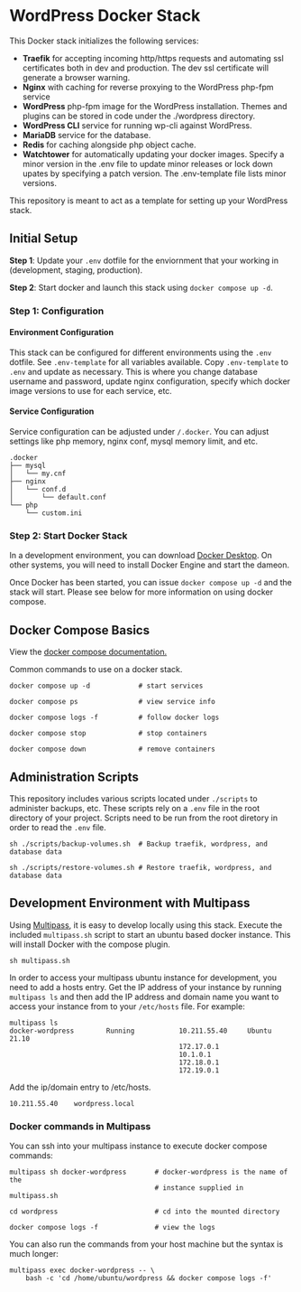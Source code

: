 # WordPress Docker Stack

This Docker stack initializes the following services:

- **Traefik** for accepting incoming http/https requests and automating ssl certificates both in dev and production. The dev ssl certificate will generate a browser warning.
- **Nginx** with caching for reverse proxying to the WordPress php-fpm service
- **WordPress** php-fpm image for the WordPress installation. Themes and plugins can be stored in code under the ./wordpress directory.
- **WordPress CLI** service for running wp-cli against WordPress.
- **MariaDB** service for the database.
- **Redis** for caching alongside php object cache.
- **Watchtower** for automatically updating your docker images. Specify a minor version in the .env file to update minor releases or lock down upates by specifying a patch version. The .env-template file lists minor versions.

This repository is meant to act as a template for setting up your WordPress stack.

## Initial Setup

**Step 1**: Update your ```.env``` dotfile for the enviornment that your working in (development, staging, production).

**Step 2**: Start docker and launch this stack using ```docker compose up -d```.

### Step 1: Configuration

#### Environment Configuration

This stack can be configured for different environments using the ```.env``` dotfile. See ```.env-template``` for all variables available. Copy ```.env-template``` to ```.env``` and update as necessary. This is where you change database username and password, update nginx configuration, specify which docker image versions to use for each service, etc.

#### Service Configuration

Service configuration can be adjusted under ```/.docker```. You can adjust settings like php memory, nginx conf, mysql memory limit, and etc.

```
.docker
├── mysql
│   └── my.cnf
├── nginx
│   └── conf.d
│       └── default.conf
└── php
    └── custom.ini
```

### Step 2: Start Docker Stack

In a development environment, you can download [Docker Desktop](https://www.docker.com/products/docker-desktop). On other systems, you will need to install Docker Engine and start the dameon.

Once Docker has been started, you can issue ```docker compose up -d``` and the stack will start. Please see below for more information on using docker compose.

## Docker Compose Basics

View the [docker compose documentation.](https://docs.docker.com/compose/)

Common commands to use on a docker stack.

```
docker compose up -d            # start services

docker compose ps               # view service info

docker compose logs -f          # follow docker logs

docker compose stop             # stop containers

docker compose down             # remove containers
```

## Administration Scripts

This repository includes various scripts located under ```./scripts``` to administer backups, etc. These scripts rely on a ```.env``` file in the root directory of your project. Scripts need to be run from the root diretory in order to read the ```.env``` file.

```
sh ./scripts/backup-volumes.sh  # Backup traefik, wordpress, and database data

sh ./scripts/restore-volumes.sh # Restore traefik, wordpress, and database data

```

## Development Environment with Multipass

Using [Multipass](https://multipass.run/docs), it is easy to develop locally using this stack. Execute the included ```multipass.sh``` script to start an ubuntu based docker instance. This will install Docker with the compose plugin.

```
sh multipass.sh
```

In order to access your multipass ubuntu instance for development, you need to add a hosts entry. Get the IP address of your instance by running ```multipass ls``` and then add the IP address and domain name you want to access your instance from to your ```/etc/hosts``` file. For example:

```
multipass ls
docker-wordpress        Running           10.211.55.40     Ubuntu 21.10
                                          172.17.0.1
                                          10.1.0.1
                                          172.18.0.1
                                          172.19.0.1
```

Add the ip/domain entry to /etc/hosts.

```
10.211.55.40    wordpress.local
```

### Docker commands in Multipass

You can ssh into your multipass instance to execute docker compose commands:

```
multipass sh docker-wordpress       # docker-wordpress is the name of the
                                    # instance supplied in multipass.sh

cd wordpress                        # cd into the mounted directory

docker compose logs -f              # view the logs

```

You can also run the commands from your host machine but the syntax is much longer:

```
multipass exec docker-wordpress -- \
    bash -c 'cd /home/ubuntu/wordpress && docker compose logs -f'
```